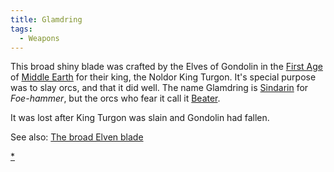 ```yaml
---
title: Glamdring
tags:
  - Weapons
---
```

This broad shiny blade was crafted by the Elves of Gondolin in the
[First Age](First_Age "wikilink") of [Middle
Earth](Middle_Earth "wikilink") for their king, the Noldor King Turgon.
It's special purpose was to slay orcs, and that it did well. The name
Glamdring is [Sindarin](Sindarin "wikilink") for *Foe-hammer*, but the
orcs who fear it call it [Beater](Beater "wikilink").

It was lost after King Turgon was slain and Gondolin had fallen.

See also: [The broad Elven blade](The_broad_Elven_blade "wikilink")

[\*](Category:_Slashing_weapons "wikilink")